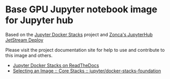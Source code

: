 # Base GPU Jupyter notebook image for Jupyter hub

Based on the [Jupyter Docker Stacks](https://jupyter-docker-stacks.readthedocs.io/en/latest/index.html) project and [Zonca's JupyterHub JetStream Deploy](https://github.com/zonca/jupyterhub-deploy-kubernetes-jetstream/blob/master/gpu/nvidia-tensorflow-jupyterhub/fix-permissions)

Please visit the project documentation site for help to use and contribute to this image and others.

- [Jupyter Docker Stacks on ReadTheDocs](https://jupyter-docker-stacks.readthedocs.io/en/latest/index.html)
- [Selecting an Image :: Core Stacks :: jupyter/docker-stacks-foundation](https://jupyter-docker-stacks.readthedocs.io/en/latest/using/selecting.html#jupyter-docker-stacks-foundation)
